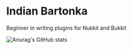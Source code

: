# Indian Bartonka
Beginner in writing plugins for Nukkit and Bukkit


![Anurag's GitHub stats](https://github-readme-stats.vercel.app/api?IndianBartonka=anuraghazra&show_icons=true&theme=radical)
